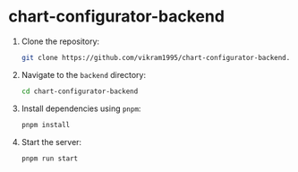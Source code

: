 # chart-configurator-backend

1. Clone the repository:

   ```bash
   git clone https://github.com/vikram1995/chart-configurator-backend.git

   ```

2. Navigate to the `backend` directory:

   ```bash
   cd chart-configurator-backend

   ```

3. Install dependencies using `pnpm`:

   ```bash
   pnpm install

   ```

4. Start the server:

   ```bash
   pnpm run start

   ```

